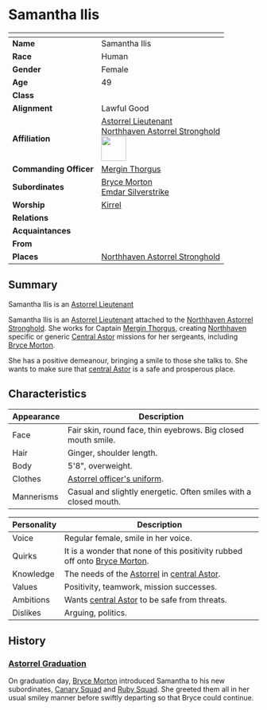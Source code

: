 # Samantha Ilis

| []() | |
| --- | --- |
| **Name** | Samantha Ilis |
| **Race** | Human |
| **Gender** | Female |
| **Age** | 49  |
| **Class** | |
| **Alignment** | Lawful Good |
| **Affiliation** | [Astorrel Lieutenant](../organisations/astorrel/ranks/astorrel-lieutenant.md)<br />[Northhaven Astorrel Stronghold](../places/strongholds/northhaven-astorrel-stronghold.md)<br /><img src="../../images/ranks/astorrel-5-lieutenant.png" height="50" /> |
| **Commanding Officer** | [Mergin Thorgus](mergin-thorgus.md) |
| **Subordinates** | [Bryce Morton](bryce-morton.md)<br />[Emdar Silverstrike](emdar-silverstrike.md) |
| **Worship** | [Kirrel](../gods/deities/kirrel.md) |
| **Relations** | |
| **Acquaintances** | |
| **From** | |
| **Places** | [Northhaven Astorrel Stronghold](../places/strongholds/northhaven-astorrel-stronghold.md) |

## Summary

Samantha Ilis is an [Astorrel Lieutenant](../organisations/astorrel/ranks/astorrel-lieutenant.md) 

Samantha Ilis is an [Astorrel Lieutenant](../organisations/astorrel/ranks/astorrel-lieutenant.md) attached to the [Northhaven Astorrel Stronghold](../places/strongholds/northhaven-astorrel-stronghold.md). She works for Captain [Mergin Thorgus](mergin-thorgus.md), creating [Northhaven](../places/cities/northhaven.md) specific or generic [Central Astor](../places/regions/central-astor.md) missions for her sergeants, including [Bryce Morton](bryce-morton.md).

She has a positive demeanour, bringing a smile to those she talks to. She wants to make sure that [central Astor](../places/regions/central-astor.md) is a safe and prosperous place.

## Characteristics

| Appearance | Description |
| --- | --- |
| Face | Fair skin, round face, thin eyebrows. Big closed mouth smile. |
| Hair | Ginger, shoulder length. |
| Body | 5'8", overweight. |
| Clothes | [Astorrel officer's uniform](../organisations/astorrel/uniforms/astorrel-officers-uniform.md). |
| Mannerisms | Casual and slightly energetic. Often smiles with a closed mouth. |

| Personality | Description |
| --- | --- |
| Voice | Regular female, smile in her voice. |
| Quirks | It is a wonder that none of this positivity rubbed off onto [Bryce Morton](bryce-morton.md). |
| Knowledge | The needs of the [Astorrel](../organisations/astorrel/astorrel.md) in [central Astor](../places/regions/central-astor.md). |
| Values | Positivity, teamwork, mission successes. |
| Ambitions | Wants [central Astor](../places/regions/central-astor.md) to be safe from threats. |
| Dislikes | Arguing, politics. |

## History

### [Astorrel Graduation](../storylines/astorrel-graduation.md)

On graduation day, [Bryce Morton](bryce-morton.md) introduced Samantha to his new subordinates, [Canary Squad](../organisations/astorrel/squads/canary-squad.md) and [Ruby Squad](../organisations/astorrel/squads/ruby-squad.md). She greeted them all in her usual smiley manner before swiftly departing so that Bryce could continue.
